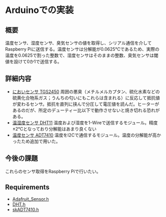 # Arduinoでの実装

## 概要
温度センサ、湿度センサ、臭気センサの値を取得し、シリアル通信を介してRaspberry Piに送信する。温度センサは分解能が0.0625℃であるため、実際の温度を0.0625で割った整数で、湿度センサはそのままの整数、臭気センサは閾値を設けて0か1で送信する。

## 詳細内容
* [においセンサ TGS2450](http://akizukidenshi.com/catalog/g/gP-00989/)
周囲の悪臭（メチルメルカプタン、硫化水素などの硫黄化合物系ガス；うんちの匂いにもこれらは含まれる）に反応して抵抗値が変わるセンサ。抵抗を直列に挟んで分圧して電圧値を読んだ。ヒーターがあるのだが、所定のデューティー比以下で動作させないと焼き切れる恐れがある。
* [温湿度センサ DHT11](http://akizukidenshi.com/catalog/g/gM-07003/)
温度および湿度を1-Wireで送信するモジュール。精度±2℃となっており分解能はあまり良くない
* [温度センサ ADT7410](http://akizukidenshi.com/catalog/g/gM-06675/)
温度をI2Cで通信するモジュール。温度の分解能が高かったため追加で用いた。

## 今後の課題
これらのセンサ取得をRaspberry Piで行いたい。

## Requirements
* [Adafruit_Sensor.h](https://github.com/adafruit/Adafruit_Sensor)
* [DHT.h](https://github.com/adafruit/DHT-sensor-library)
* [skADT7410.h](http://www.geocities.jp/zattouka/GarageHouse/)